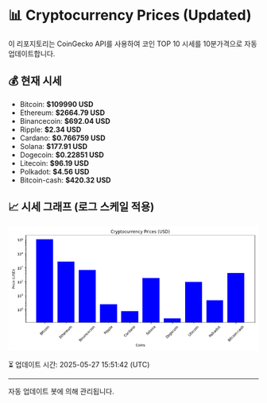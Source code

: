
# 📊 Cryptocurrency Prices (Updated)

이 리포지토리는 CoinGecko API를 사용하여 코인 TOP 10 시세를 10분가격으로 자동 업데이트합니다.

## 💰 현재 시세
- Bitcoin: **$109990 USD**
- Ethereum: **$2664.79 USD**
- Binancecoin: **$692.04 USD**
- Ripple: **$2.34 USD**
- Cardano: **$0.766759 USD**
- Solana: **$177.91 USD**
- Dogecoin: **$0.22851 USD**
- Litecoin: **$96.19 USD**
- Polkadot: **$4.56 USD**
- Bitcoin-cash: **$420.32 USD**

## 📈 시세 그래프 (로그 스케일 적용)
![Crypto Prices](crypto_prices.png)

⏳ 업데이트 시간: 2025-05-27 15:51:42 (UTC)

---
자동 업데이트 봇에 의해 관리됩니다.
